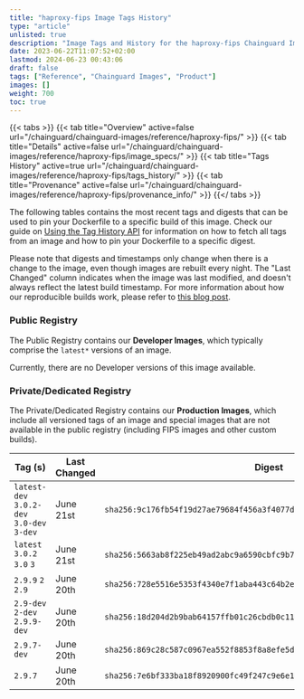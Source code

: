 ```yaml
---
title: "haproxy-fips Image Tags History"
type: "article"
unlisted: true
description: "Image Tags and History for the haproxy-fips Chainguard Image"
date: 2023-06-22T11:07:52+02:00
lastmod: 2024-06-23 00:43:06
draft: false
tags: ["Reference", "Chainguard Images", "Product"]
images: []
weight: 700
toc: true
---
```


{{< tabs >}}
{{< tab title="Overview" active=false url="/chainguard/chainguard-images/reference/haproxy-fips/" >}}
{{< tab title="Details" active=false url="/chainguard/chainguard-images/reference/haproxy-fips/image_specs/" >}}
{{< tab title="Tags History" active=true url="/chainguard/chainguard-images/reference/haproxy-fips/tags_history/" >}}
{{< tab title="Provenance" active=false url="/chainguard/chainguard-images/reference/haproxy-fips/provenance_info/" >}}
{{</ tabs >}}

The following tables contains the most recent tags and digests that can be used to pin your Dockerfile to a specific build of this image. Check our guide on [Using the Tag History API](/chainguard/chainguard-images/using-the-tag-history-api/) for information on how to fetch all tags from an image and how to pin your Dockerfile to a specific digest.

Please note that digests and timestamps only change when there is a change to the image, even though images are rebuilt every night. The "Last Changed" column indicates when the image was last modified, and doesn't always reflect the latest build timestamp. For more information about how our reproducible builds work, please refer to [this blog post](https://www.chainguard.dev/unchained/reproducing-chainguards-reproducible-image-builds).

### Public Registry
The Public Registry contains our **Developer Images**, which typically comprise the `latest*` versions of an image.

Currently, there are no Developer versions of this image available.

### Private/Dedicated Registry
The Private/Dedicated Registry contains our **Production Images**, which include all versioned tags of an image and special images that are not available in the public registry (including FIPS images and other custom builds).

| Tag (s)                                     | Last Changed | Digest                                                                    |
|---------------------------------------------|--------------|---------------------------------------------------------------------------|
|  `latest-dev` `3.0.2-dev` `3.0-dev` `3-dev` | June 21st    | `sha256:9c176fb54f19d27ae79684f456a3f4077d98b26b8fb696a9715abe8609b237f2` |
|  `latest` `3.0.2` `3.0` `3`                 | June 21st    | `sha256:5663ab8f225eb49ad2abc9a6590cbfc9b7229301de45f8086f04f5a3a7832549` |
|  `2.9.9` `2` `2.9`                          | June 20th    | `sha256:728e5516e5353f4340e7f1aba443c64b2ee08c1e02ceffd014a8d6fcc714e416` |
|  `2.9-dev` `2-dev` `2.9.9-dev`              | June 20th    | `sha256:18d204d2b9bab64157ffb01c26cbdb0c11127f14fbe8c9d9eac8fb2e431e379d` |
|  `2.9.7-dev`                                | June 20th    | `sha256:869c28c587c0967ea552f8853f8a8efe5dc4a6b047c333c893a2e714ed33488a` |
|  `2.9.7`                                    | June 20th    | `sha256:7e6bf333ba18f8920900fc49f247c9e6e17bef21ead9acc2efcb2cdf520f62b9` |

